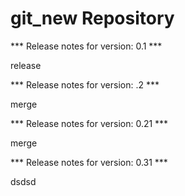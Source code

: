 # git_new Repository

*** Release notes for version: 0.1 ***

release

*** Release notes for version: .2 ***

merge

*** Release notes for version: 0.21 ***

merge

*** Release notes for version: 0.31 ***

dsdsd